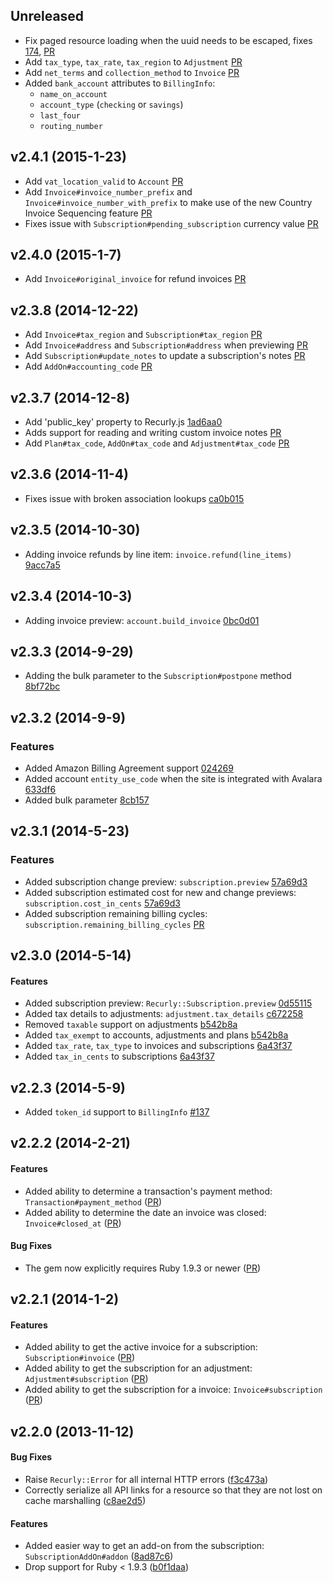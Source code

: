 <a name="unreleased"></a>
## Unreleased
* Fix paged resource loading when the uuid needs to be escaped, fixes [174](https://github.com/recurly/recurly-client-ruby/issues/174), [PR](https://github.com/recurly/recurly-client-ruby/pull/177)
* Add `tax_type`, `tax_rate`, `tax_region` to `Adjustment` [PR](https://github.com/recurly/recurly-client-ruby/pull/180)
* Add `net_terms` and `collection_method` to `Invoice` [PR](https://github.com/recurly/recurly-client-ruby/pull/186)
* Added `bank_account` attributes to `BillingInfo`:
  * `name_on_account`
  * `account_type` (`checking` or `savings`)
  * `last_four`
  * `routing_number`

<a name="v2.4.1"></a>
## v2.4.1 (2015-1-23)
* Add `vat_location_valid` to `Account` [PR](https://github.com/recurly/recurly-client-ruby/pull/171)
* Add `Invoice#invoice_number_prefix` and `Invoice#invoice_number_with_prefix` to make use of the new
  Country Invoice Sequencing feature [PR](https://github.com/recurly/recurly-client-ruby/pull/173)
* Fixes issue with `Subscription#pending_subscription` currency value [PR](https://github.com/recurly/recurly-client-ruby/pull/175)

<a name="v2.4.0"></a>
## v2.4.0 (2015-1-7)
* Add `Invoice#original_invoice` for refund invoices [PR](https://github.com/recurly/recurly-client-ruby/pull/169)

<a name="v2.3.8"></a>
## v2.3.8 (2014-12-22)

* Add `Invoice#tax_region` and `Subscription#tax_region` [PR](https://github.com/recurly/recurly-client-ruby/pull/163)
* Add `Invoice#address` and `Subscription#address` when previewing [PR](https://github.com/recurly/recurly-client-ruby/pull/165)
* Add `Subscription#update_notes` to update a subscription's notes [PR](https://github.com/recurly/recurly-client-ruby/pull/165)
* Add `AddOn#accounting_code` [PR](https://github.com/recurly/recurly-client-ruby/pull/164)

<a name="v2.3.7"></a>
## v2.3.7 (2014-12-8)

* Add 'public_key' property to Recurly.js [1ad6aa0](https://github.com/recurly/recurly-client-ruby/pull/155)
* Adds support for reading and writing custom invoice notes [PR](https://github.com/recurly/recurly-client-ruby/pull/158)
* Add `Plan#tax_code`, `AddOn#tax_code` and `Adjustment#tax_code` [PR](https://github.com/recurly/recurly-client-ruby/pull/160)

<a name="v2.3.6"></a>
## v2.3.6 (2014-11-4)

* Fixes issue with broken association lookups [ca0b015](https://github.com/recurly/recurly-client-ruby/commit/ca0b015fead172bdd01dce0a0878a8949c5ccac4)

<a name="v2.3.5"></a>
## v2.3.5 (2014-10-30)

* Adding invoice refunds by line item: `invoice.refund(line_items)` [9acc7a5](https://github.com/recurly/recurly-client-ruby/commit/9acc7a54a5f9cfd8393800abea9f8b8455203fbc)

<a name="v2.3.4"></a>
## v2.3.4 (2014-10-3)

* Adding invoice preview: `account.build_invoice` [0bc0d01](https://github.com/recurly/recurly-client-ruby/pull/153)

<a name="v2.3.3"></a>
## v2.3.3 (2014-9-29)

* Adding the bulk parameter to the `Subscription#postpone` method [8bf72bc](https://github.com/recurly/recurly-client-ruby/pull/150)

<a name="v2.3.2"></a>
## v2.3.2 (2014-9-9)

### Features

* Added Amazon Billing Agreement support [024269](https://github.com/recurly/recurly-client-ruby/commit/02426910ea986317374083fc0b94928cf3b2d569)
* Added account `entity_use_code` when the site is integrated with Avalara [633df6](https://github.com/recurly/recurly-client-ruby/commit/633df6f6d91b02b9bb01ac587030e4011f5ab533)
* Added bulk parameter [8cb157](https://github.com/recurly/recurly-client-ruby/commit/8cb1579378442c23930aee53a3a1a397e72ca86e)

<a name="v2.3.1"></a>
## v2.3.1 (2014-5-23)

### Features

* Added subscription change preview: `subscription.preview` [57a69d3](https://github.com/recurly/recurly-client-ruby/commit/57a69d3301497774e7d34dfe9095908ed2210de7)
* Added subscription estimated cost for new and change previews: `subscription.cost_in_cents` [57a69d3](https://github.com/recurly/recurly-client-ruby/commit/57a69d3301497774e7d34dfe9095908ed2210de7)
* Added subscription remaining billing cycles: `subscription.remaining_billing_cycles` [PR](https://github.com/recurly/recurly-client-ruby/pull/142)

<a name="v2.3.0"></a>
## v2.3.0 (2014-5-14)

#### Features

* Added subscription preview: `Recurly::Subscription.preview` [0d55115](https://github.com/recurly/recurly-client-ruby/commit/0d55115b6155b6a2fb36bfbfcf0cd797f861841e)
* Added tax details to adjustments: `adjustment.tax_details` [c672258](https://github.com/recurly/recurly-client-ruby/commit/c6722589a6174fd2c791d4393522508ec4223694)
* Removed `taxable` support on adjustments [b542b8a](https://github.com/recurly/recurly-client-ruby/commit/b542b8a16616ba7d4cc1da22200ea3eb7ba426b0)
* Added `tax_exempt` to accounts, adjustments and plans [b542b8a](https://github.com/recurly/recurly-client-ruby/commit/b542b8a16616ba7d4cc1da22200ea3eb7ba426b0)
* Added `tax_rate`, `tax_type` to invoices and subscriptions [6a43f37](https://github.com/recurly/recurly-client-ruby/commit/6a43f37b86eb659aa99be4cf48bed0f07927b197)
* Added `tax_in_cents` to subscriptions [6a43f37](https://github.com/recurly/recurly-client-ruby/commit/6a43f37b86eb659aa99be4cf48bed0f07927b197)

<a name="v2.2.3"></a>
## v2.2.3 (2014-5-9)

* Added `token_id` support to `BillingInfo` [#137](https://github.com/recurly/recurly-client-ruby/pull/137)

<a name="v2.2.2"></a>
## v2.2.2 (2014-2-21)

#### Features

* Added ability to determine a transaction's payment method: `Transaction#payment_method` ([PR](https://github.com/recurly/recurly-client-ruby/pull/125))
* Added ability to determine the date an invoice was closed: `Invoice#closed_at` ([PR](https://github.com/recurly/recurly-client-ruby/pull/125))

#### Bug Fixes

* The gem now explicitly requires Ruby 1.9.3 or newer ([PR](https://github.com/recurly/recurly-client-ruby/pull/129))

<a name="v2.2.1"></a>
## v2.2.1 (2014-1-2)

#### Features

* Added ability to get the active invoice for a subscription: `Subscription#invoice` ([PR](https://github.com/recurly/recurly-client-ruby/pull/125))
* Added ability to get the subscription for an adjustment: `Adjustment#subscription` ([PR](https://github.com/recurly/recurly-client-ruby/pull/125))
* Added ability to get the subscription for a invoice: `Invoice#subscription` ([PR](https://github.com/recurly/recurly-client-ruby/pull/125))


<a name="v2.2.0"></a>
## v2.2.0 (2013-11-12)

#### Bug Fixes

* Raise `Recurly::Error` for all internal HTTP errors ([f3c473a](https://github.com/recurly/recurly-client-ruby/commit/f3c473aa290867ae5eb35eec5b2741b19d1548e5))
* Correctly serialize all API links for a resource so that they are not lost on cache marshalling ([c8ae2d5](https://github.com/recurly/recurly-client-ruby/commit/c8ae2d5e5a283cd1cb86536345b22b536f5ff619))

#### Features

* Added easier way to get an add-on from the subscription: `SubscriptionAddOn#addon` ([8ad87c6](https://github.com/recurly/recurly-client-ruby/commit/8ad87c675425b69174687657ffcbea1272d696aa))
* Drop support for Ruby < 1.9.3 ([b0f1daa](https://github.com/recurly/recurly-client-ruby/commit/b0f1daae53e7ca3e51de14572f65fb5af23c667a))
